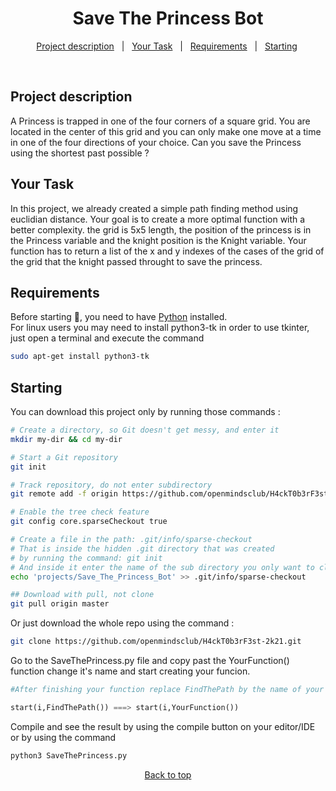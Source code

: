 <h1 align="center">Save The Princess Bot</h1>

<p align="center">
  <a href="#project-description">Project description</a>   |   
  <a href="#your-task">Your Task</a>   |  
  <a href="#requirements">Requirements</a>   |  
  <a href="#checkered_flag-starting">Starting</a> 
</p>

<br>

## Project description

A Princess is trapped in one of the four corners of a square grid. You are located in the center of this grid and you can only make one move at a time in one of the four directions of your choice. Can you save the Princess using the shortest past possible ?

## Your Task

In this project, we already created a simple path finding method using euclidian distance. Your goal is to create a more optimal function with a better complexity. the grid is 5x5 length, the position of the princess is in the Princess variable and the knight position is the Knight variable. Your function has to return a list of the x and y indexes of the cases of the grid of the grid that the knight passed throught to save the princess.  

## Requirements

Before starting 🏁, you need to have [Python](https://www.python.org/downloads/) installed.<br>
For linux users you may need to install python3-tk in order to use tkinter, just open a terminal and execute the command
```bash
sudo apt-get install python3-tk
```

## Starting

You can download this project only by running those commands :

```bash
# Create a directory, so Git doesn't get messy, and enter it
mkdir my-dir && cd my-dir

# Start a Git repository
git init

# Track repository, do not enter subdirectory
git remote add -f origin https://github.com/openmindsclub/H4ckT0b3rF3st-2k21/

# Enable the tree check feature
git config core.sparseCheckout true

# Create a file in the path: .git/info/sparse-checkout
# That is inside the hidden .git directory that was created
# by running the command: git init
# And inside it enter the name of the sub directory you only want to clone
echo 'projects/Save_The_Princess_Bot' >> .git/info/sparse-checkout

## Download with pull, not clone
git pull origin master
```
Or just download the whole repo using the command :

```bash
git clone https://github.com/openmindsclub/H4ckT0b3rF3st-2k21.git
```
Go to the SaveThePrincess.py file and copy past the YourFunction() function change it's name and start creating your funcion.

```Python
#After finishing your function replace FindThePath by the name of your Function

start(i,FindThePath()) ===> start(i,YourFunction())
```
Compile and see the result by using the compile button on your editor/IDE or by using the command

```bash
python3 SaveThePrincess.py
```


<p align="center">
<a href="#top">Back to top</a>
</p>
